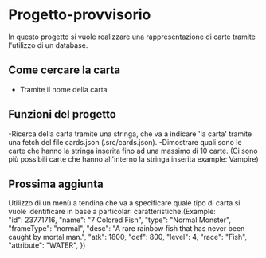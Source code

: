 # Progetto-provvisorio

In questo progetto si vuole realizzare una rappresentazione di carte tramite l'utilizzo di un database.

## Come cercare la carta
- Tramite il nome della carta



## Funzioni del progetto
-Ricerca della carta tramite una stringa, che va a indicare 'la carta' tramite una fetch del file cards.json (.src/cards.json).
-Dimostrare quali sono le carte che hanno la stringa inserita fino ad una massimo di 10 carte. (Ci sono più possibili carte che hanno all'interno la stringa inserita
example: Vampire)


## Prossima aggiunta

Utilizzo di un menù a tendina che va a specificare quale tipo di carta si vuole identificare in base a particolari caratteristiche.(Example:  
      "id": 23771716,
      "name": "7 Colored Fish",
      "type": "Normal Monster",
      "frameType": "normal",
      "desc": "A rare rainbow fish that has never been caught by mortal man.",
      "atk": 1800,
      "def": 800,
      "level": 4,
      "race": "Fish",
      "attribute": "WATER",
    })
